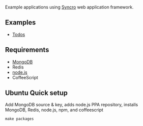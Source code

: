 Example applications using [Syncro](https://github.com/mkopala/syncro) web application framework.

Examples
--------

* [Todos](todos)

Requirements
------------

* [MongoDB](http://docs.mongodb.org/manual/tutorial/install-mongodb-on-ubuntu/)
* Redis
* [node.js](https://github.com/joyent/node/wiki/Installing-Node.js-via-package-manager)
* CoffeeScript

Ubuntu Quick setup
------------------

Add MongoDB source & key, adds node.js PPA repository, installs MongoDB, Redis, node.js, npm, and coffeescript

    make packages
